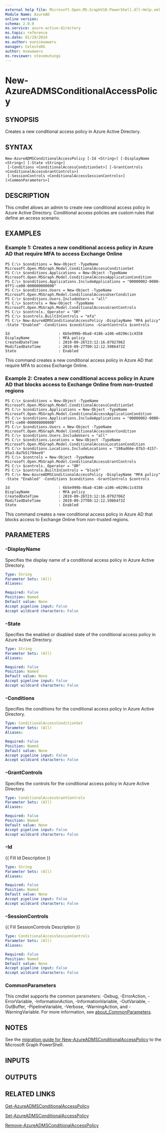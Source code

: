 ```yaml
---
external help file: Microsoft.Open.MS.GraphV10.PowerShell.dll-Help.xml
Module Name: AzureAD
online version:
schema: 2.0.0
ms.service: azure-active-directory
ms.topic: reference
ms.date: 01/19/2024
ms.author: eunicewaweru
manager: CelesteDG
author: msewaweru
ms.reviewer: stevemutungi
---
```


# New-AzureADMSConditionalAccessPolicy

## SYNOPSIS
Creates a new conditional access policy in Azure Active Directory.

## SYNTAX

```
New-AzureADMSConditionalAccessPolicy [-Id <String>] [-DisplayName <String>] [-State <String>]
 [-Conditions <ConditionalAccessConditionSet>] [-GrantControls <ConditionalAccessGrantControls>]
 [-SessionControls <ConditionalAccessSessionControls>] [<CommonParameters>]
```

## DESCRIPTION
This cmdlet allows an admin to create new conditional access policy in Azure Active Directory.
Conditional access policies are custom rules that define an access scenario.

## EXAMPLES

### Example 1: Creates a new conditional access policy in Azure AD that require MFA to access Exchange Online

```
PS C:\> $conditions = New-Object -TypeName Microsoft.Open.MSGraph.Model.ConditionalAccessConditionSet
PS C:\> $conditions.Applications = New-Object -TypeName Microsoft.Open.MSGraph.Model.ConditionalAccessApplicationCondition
PS C:\> $conditions.Applications.IncludeApplications = "00000002-0000-0ff1-ce00-000000000000"
PS C:\> $conditions.Users = New-Object -TypeName Microsoft.Open.MSGraph.Model.ConditionalAccessUserCondition
PS C:\> $conditions.Users.IncludeUsers = "all"
PS C:\> $controls = New-Object -TypeName Microsoft.Open.MSGraph.Model.ConditionalAccessGrantControls
PS C:\> $controls._Operator = "OR"
PS C:\> $controls.BuiltInControls = "mfa"
PS C:\> New-AzureADMSConditionalAccessPolicy -DisplayName "MFA policy" -State "Enabled" -Conditions $conditions -GrantControls $controls

Id                      : 6b5e999b-0ba8-4186-a106-e0296c1c4358
DisplayName             : MFA policy
CreatedDateTime         : 2019-09-26T23:12:16.0792706Z
ModifiedDateTime        : 2019-09-27T00:12:12.5986473Z
State                   : Enabled
```

This command creates a new conditional access policy in Azure AD that require MFA to access Exchange Online.

### Example 2: Creates a new conditional access policy in Azure AD that blocks access to Exchange Online from non-trusted regions

```
PS C:\> $conditions = New-Object -TypeName Microsoft.Open.MSGraph.Model.ConditionalAccessConditionSet
PS C:\> $conditions.Applications = New-Object -TypeName Microsoft.Open.MSGraph.Model.ConditionalAccessApplicationCondition
PS C:\> $conditions.Applications.IncludeApplications = "00000002-0000-0ff1-ce00-000000000000"
PS C:\> $conditions.Users = New-Object -TypeName Microsoft.Open.MSGraph.Model.ConditionalAccessUserCondition
PS C:\> $conditions.Users.IncludeUsers = "all"
PS C:\> $conditions.Locations = New-Object -TypeName Microsoft.Open.MSGraph.Model.ConditionalAccessLocationCondition
PS C:\> $conditions.Locations.IncludeLocations = "198ad66e-87b3-4157-85a3-8a7b51794ee9"
PS C:\> $controls = New-Object -TypeName Microsoft.Open.MSGraph.Model.ConditionalAccessGrantControls
PS C:\> $controls._Operator = "OR"
PS C:\> $controls.BuiltInControls = "block"
PS C:\> New-AzureADMSConditionalAccessPolicy -DisplayName "MFA policy" -State "Enabled" -Conditions $conditions -GrantControls $controls

Id                      : 6b5e999b-0ba8-4186-a106-e0296c1c4358
DisplayName             : MFA policy
CreatedDateTime         : 2019-09-26T23:12:16.0792706Z
ModifiedDateTime        : 2019-09-27T00:12:12.5986473Z
State                   : Enabled
```

This command creates a new conditional access policy in Azure AD that blocks access to Exchange Online from non-trusted regions.

## PARAMETERS

### -DisplayName
Specifies the display name of a conditional access policy in Azure Active Directory.

```yaml
Type: String
Parameter Sets: (All)
Aliases:

Required: False
Position: Named
Default value: None
Accept pipeline input: False
Accept wildcard characters: False
```

### -State
Specifies the enabled or disabled state of the conditional access policy in Azure Active Directory.

```yaml
Type: String
Parameter Sets: (All)
Aliases:

Required: False
Position: Named
Default value: None
Accept pipeline input: False
Accept wildcard characters: False
```

### -Conditions
Specifies the conditions for the conditional access policy in Azure Active Directory.

```yaml
Type: ConditionalAccessConditionSet
Parameter Sets: (All)
Aliases:

Required: False
Position: Named
Default value: None
Accept pipeline input: False
Accept wildcard characters: False
```

### -GrantControls
Specifies the controls for the conditional access policy in Azure Active Directory.

```yaml
Type: ConditionalAccessGrantControls
Parameter Sets: (All)
Aliases:

Required: False
Position: Named
Default value: None
Accept pipeline input: False
Accept wildcard characters: False
```

### -Id
{{ Fill Id Description }}

```yaml
Type: String
Parameter Sets: (All)
Aliases:

Required: False
Position: Named
Default value: None
Accept pipeline input: False
Accept wildcard characters: False
```

### -SessionControls
{{ Fill SessionControls Description }}

```yaml
Type: ConditionalAccessSessionControls
Parameter Sets: (All)
Aliases:

Required: False
Position: Named
Default value: None
Accept pipeline input: False
Accept wildcard characters: False
```

### CommonParameters
This cmdlet supports the common parameters: -Debug, -ErrorAction, -ErrorVariable, -InformationAction, -InformationVariable, -OutVariable, -OutBuffer, -PipelineVariable, -Verbose, -WarningAction, and -WarningVariable. For more information, see [about_CommonParameters](http://go.microsoft.com/fwlink/?LinkID=113216).

## NOTES

See the [migration guide for New-AzureADMSConditionalAccessPolicy](./migrate/New-AzureADMSConditionalAccessPolicy.md) to the Microsoft Graph PowerShell.

## INPUTS

## OUTPUTS

## RELATED LINKS

[Get-AzureADMSConditionalAccessPolicy](Get-AzureADMSConditionalAccessPolicy.md)

[Set-AzureADMSConditionalAccessPolicy](Set-AzureADMSConditionalAccessPolicy.md)

[Remove-AzureADMSConditionalAccessPolicy](Remove-AzureADMSConditionalAccessPolicy.md)


